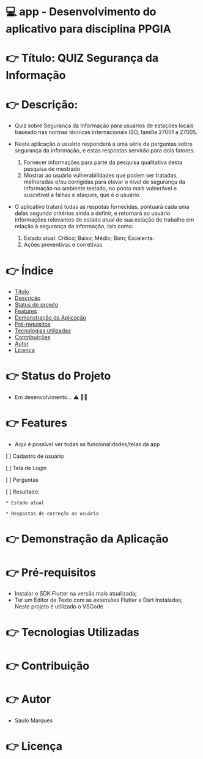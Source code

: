 # 💻 app - Desenvolvimento do aplicativo para disciplina PPGIA

# 👉  Título: QUIZ Segurança da Informação <a id="link1"></a>

# 👉 Descrição: <a id="link2"></a>

* Quiz sobre Segurança da Informação para usuários de estações locais baseado nas normas técnicas internacionais ISO, família 27001 a 27005.
* Nesta aplicação o usuário responderá a uma série de perguntas sobre segurança da informação, e estas respostas servirão para dois fatores:
  1. Fornecer informações para parte da pesquisa qualitativa desta pesquisa de mestrado
  2. Mostrar ao usuário vulnerabilidades que podem ser tratadas, melhoradas e/ou corrigidas para elevar o nível de segurança da informação no ambiente testado, no ponto mais vulnerável e suscetível a falhas e ataques, que é o usuário.
 
* O aplicativo tratará todas as respotas fornecidas, pontuará cada uma delas segundo critérios ainda a definir, e retornará ao usuário informações relevantes do estado atual de sua estação de trabalho em relação à segurança da informação, tais como:
  1. Estado atual: Crítico; Baixo; Médio; Bom; Excelente.
  2. Ações preventivas e corretivas

# 👉 Índice

   * [Título](#link1)
   * [Descrição](#link2)
   * [Status do projeto](#link3)
   * [Features](#link4)
   * [Demonstração da Aplicação](#link5)
   * [Pré-requisitos](#link6)
   * [Tecnologias utilizadas](#link7)
   * [Contribuições](#link8)
   * [Autor](#link9)
   * [Licença](#link10)


# 👉 Status do Projeto <a id="link3"></a>

* Em desenvolvimento... ⚠️ 👨‍💻

# 👉 Features <a id="link4"></a>

* Aqui é possível ver todas as funcionalidades/telas da app

[ ] Cadastro de usuário

[ ] Tela de Login

[ ] Perguntas

[ ] Resultado:

    * Estado atual

    * Respostas de correção ao usuário

# 👉 Demonstração da Aplicação <a id="link5"></a>

# 👉 Pré-requisitos <a id="link6"></a>

* Instalar o SDK Flutter na versão mais atualizada;
* Ter um Editor de Texto com as extensões Flutter e Dart Instaladas; Neste projeto é utilizado o VSCode.

# 👉 Tecnologias Utilizadas <a id="link7"></a>

# 👉 Contribuição <a id="link8"></a>

# 👉 Autor <a id="link9"></a>

* Saulo Marques

# 👉 Licença <a id="link10"></a>
